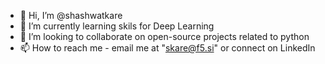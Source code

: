 - 👋 Hi, I’m @shashwatkare
- 🌱 I’m currently learning skils for Deep Learning
- 💞️ I’m looking to collaborate on open-source projects related to python 
- 📫 How to reach me - email me at "skare@f5.si" or connect on LinkedIn

<!---
shashwatkare/shashwatkare is a ✨ special ✨ repository because its `README.md` (this file) appears on your GitHub profile.
You can click the Preview link to take a look at your changes.
--->
